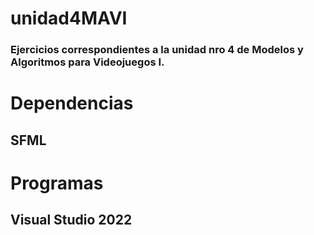 # unidad4MAVI
### Ejercicios correspondientes a la unidad nro 4 de Modelos y Algoritmos para Videojuegos I.

# Dependencias
## SFML

# Programas
## Visual Studio 2022
